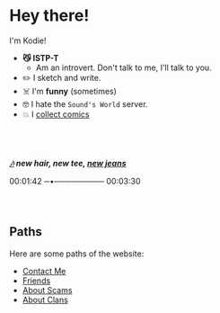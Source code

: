 # Hey there!

I'm Kodie!
* **😼 ISTP-T**
  * Am an introvert. Don't talk to me, I'll talk to you.
* ✏️ I sketch and write.
* ☠️ I'm **funny** (sometimes)
* 🤓 I hate the `Sound's World` server.
* 💥 I [collect comics](https://kodedkodie.github.io/wip)

######  
***[🎶](https://youtu.be/kcelgrGY1h8?si=G2NInz-Js-W6ZXbk&t=102) new hair, new tee, [new jeans](https://youtu.be/kcelgrGY1h8?si=G2NInz-Js-W6ZXbk&t=102)***

00:01:42 ─•───────── 00:03:30

######  
## Paths
Here are some paths of the website:
- [Contact Me](https://kodedkodie.github.io/contact-me)
- [Friends](https://kodedkodie.github.io/friends)
- [About Scams](https://kodedkodie.github.io/i-got-scammed)
- [About Clans](https://kodedkodie.github.io/clans)

